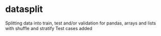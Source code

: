 # datasplit
Splitting data into train, test and/or validation for pandas, arrays and lists with shuffle and stratify
Test cases added
